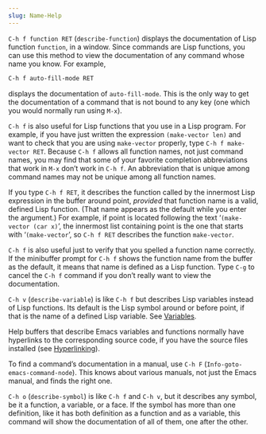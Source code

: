 ```yaml
---
slug: Name-Help
---
```


`C-h f function RET` (`describe-function`) displays the documentation of Lisp function `function`, in a window. Since commands are Lisp functions, you can use this method to view the documentation of any command whose name you know. For example,

```lisp
C-h f auto-fill-mode RET
```

displays the documentation of `auto-fill-mode`. This is the only way to get the documentation of a command that is not bound to any key (one which you would normally run using `M-x`).

`C-h f` is also useful for Lisp functions that you use in a Lisp program. For example, if you have just written the expression `(make-vector len)` and want to check that you are using `make-vector` properly, type `C-h f make-vector RET`. Because `C-h f` allows all function names, not just command names, you may find that some of your favorite completion abbreviations that work in `M-x` don’t work in `C-h f`. An abbreviation that is unique among command names may not be unique among all function names.

If you type `C-h f RET`, it describes the function called by the innermost Lisp expression in the buffer around point, *provided* that function name is a valid, defined Lisp function. (That name appears as the default while you enter the argument.) For example, if point is located following the text ‘`(make-vector (car x)`’, the innermost list containing point is the one that starts with ‘`(make-vector`’, so `C-h f RET` describes the function `make-vector`.

`C-h f` is also useful just to verify that you spelled a function name correctly. If the minibuffer prompt for `C-h f` shows the function name from the buffer as the default, it means that name is defined as a Lisp function. Type `C-g` to cancel the `C-h f` command if you don’t really want to view the documentation.

`C-h v` (`describe-variable`) is like `C-h f` but describes Lisp variables instead of Lisp functions. Its default is the Lisp symbol around or before point, if that is the name of a defined Lisp variable. See [Variables](Variables).

Help buffers that describe Emacs variables and functions normally have hyperlinks to the corresponding source code, if you have the source files installed (see [Hyperlinking](Hyperlinking)).

To find a command’s documentation in a manual, use `C-h F` (`Info-goto-emacs-command-node`). This knows about various manuals, not just the Emacs manual, and finds the right one.

`C-h o` (`describe-symbol`) is like `C-h f` and `C-h v`, but it describes any symbol, be it a function, a variable, or a face. If the symbol has more than one definition, like it has both definition as a function and as a variable, this command will show the documentation of all of them, one after the other.
